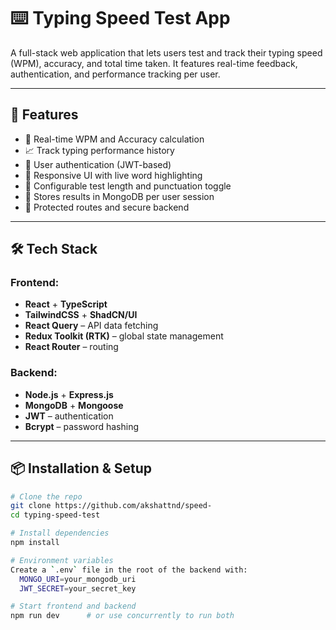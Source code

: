 # ⌨️ Typing Speed Test App

A full-stack web application that lets users test and track their typing speed (WPM), accuracy, and total time taken. It features real-time feedback, authentication, and performance tracking per user.

---

## 🚀 Features

- 📝 Real-time WPM and Accuracy calculation
- 📈 Track typing performance history
- 👤 User authentication (JWT-based)
- 🧠 Responsive UI with live word highlighting
- 🔧 Configurable test length and punctuation toggle
- 💾 Stores results in MongoDB per user session
- 🔐 Protected routes and secure backend

---

## 🛠 Tech Stack

### Frontend:

- **React** + **TypeScript**
- **TailwindCSS** + **ShadCN/UI**
- **React Query** – API data fetching
- **Redux Toolkit (RTK)** – global state management
- **React Router** – routing

### Backend:

- **Node.js** + **Express.js**
- **MongoDB** + **Mongoose**
- **JWT** – authentication
- **Bcrypt** – password hashing

---

## 📦 Installation & Setup

```bash
# Clone the repo
git clone https://github.com/akshattnd/speed-
cd typing-speed-test

# Install dependencies
npm install

# Environment variables
Create a `.env` file in the root of the backend with:
  MONGO_URI=your_mongodb_uri
  JWT_SECRET=your_secret_key

# Start frontend and backend
npm run dev      # or use concurrently to run both
```
